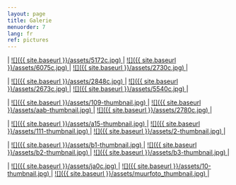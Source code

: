```yaml
---
layout: page
title: Galerie
menuorder: 7
lang: fr
ref: pictures
---
```

| <a href="/assets/5172.jpeg"> ![]({{ site.baseurl }}/assets/5172c.jpg) </a> | <a href="/assets/6075.jpeg">![]({{ site.baseurl }}/assets/6075c.jpg) </a> | <a href="/assets/2730.jpeg"> ![]({{ site.baseurl }}/assets/2730c.jpg) </a> | 

| <a href="/assets/2848.jpeg"> ![]({{ site.baseurl }}/assets/2848c.jpg) </a> | <a href="/assets/2673.jpg"> ![]({{ site.baseurl }}/assets/2673c.jpg) </a> | <a href="/assets/5540.jpeg"> ![]({{ site.baseurl }}/assets/5540c.jpg) </a> |

| <a href="/assets/109.jpg"> ![]({{ site.baseurl }}/assets/109-thumbnail.jpg) </a> | <a href="/assets/aab.jpg"> ![]({{ site.baseurl }}/assets/aab-thumbnail.jpg) </a> | <a href="/assets/2780.jpeg"> ![]({{ site.baseurl }}/assets/2780c.jpg) </a> |

| <a href="/assets/a15.jpg">  ![]({{ site.baseurl }}/assets/a15-thumbnail.jpg) </a> | <a href="/assets/111.jpg">  ![]({{ site.baseurl }}/assets/111-thumbnail.jpg) </a> | <a href="/assets/2.jpg">  ![]({{ site.baseurl }}/assets/2-thumbnail.jpg) </a> |

| <a href="/assets/b1.jpg">  ![]({{ site.baseurl }}/assets/b1-thumbnail.jpg) </a> | <a href="/assets/b2.jpg">  ![]({{ site.baseurl }}/assets/b2-thumbnail.jpg) </a> | <a href="/assets/b3.jpg">![]({{ site.baseurl }}/assets/b3-thumbnail.jpg) </a> |

| <a href="/assets/ja0.jpeg">  ![]({{ site.baseurl }}/assets/ja0c.jpg) </a> | <a href="/assets/10.jpg">  ![]({{ site.baseurl }}/assets/10-thumbnail.jpg) </a> | <a href="/assets/muurfoto.jpg">![]({{ site.baseurl }}/assets/muurfoto_thumbnail.jpg) </a> |




